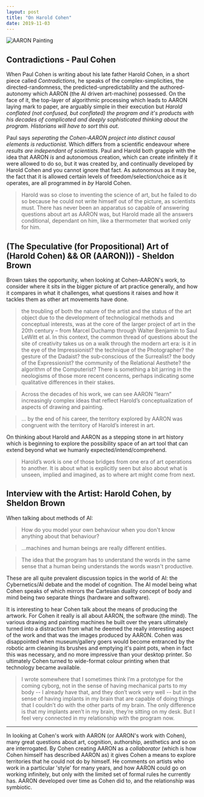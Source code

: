 ```yaml
---
layout: post
title: "On Harold Cohen"
date: 2019-11-03
---
```


![AARON Painting](https://d3i71xaburhd42.cloudfront.net/0835f128bfd720dcb1b2ab507781ff9ab4855cba/3-Figure2-1.png)

## Contradictions - Paul Cohen

When Paul Cohen is writing about his late father Harold Cohen, in a short piece called _Contradictions_, he speaks of the complex-simplicities, the directed-randomness, the predicted-unpredictability and the authored-autonomy which AARON (the AI driven art-machine) possessed. On the face of it, the top-layer of algorithmic processing which leads to AARON laying mark to paper, are arguably simple in their execution but _Harold conflated (not confused, but conflated) the program and it's products with his decades of complicated and deeply sophisticated thinking about the program. Historians will have to sort this out_.

Paul says _seperating the Cohen-AARON project into distinct causal elements is reductionist._ Which differs from a scientific endeavour where _results are independant of scientists_. Paul and Harold both grapple with the idea that AARON _is_ and autonomous creation, which can create infinitely if it were allowed to do so, but it was created by, and continually developed by Harold Cohen and you cannot ignore that fact. As autonomous as it may be, the fact that it is allowed certain levels of freedom/selection/choice as it operates, are all programmed in _by_ Harold Cohen.

> Harold was so close to inventing the science of art, but he failed to do so because he could not write himself out of the picture, as scientists must. There has never been an apparatus so capable of answering questions about art as AARON was, but Harold made all the answers conditional, dependant on him, like a thermometer that worked only for him.

## (The Speculative (for Propositional) Art of (Harold Cohen) && OR (AARON))) - Sheldon Brown

Brown takes the opportunity, when looking at Cohen-AARON's work, to consider where it sits in the bigger picture of art practice generally, and how it compares in what it challenges, what questions it raises and how it tackles them as other art movements have done.

> the troubling of both the nature of the artist and the status of the art object due to the development of technological methods and conceptual interests, was at the core of the larger project of art in the 20th century – from Marcel Duchamp through Walter Benjamin to Saul LeWitt et al. In this context, the common thread of questions about the site of creativity takes us on a walk through the modern art era: is it in the eye of the Impressionist? the technique of the Photographer? the gesture of the Dadaist? the sub‐conscious of the Surrealist? the body of the Expressionist? the community of the Relational Aesthete? the algorithm of the Computerist? There is something a bit jarring in the neologisms of those more recent concerns, perhaps indicating some qualitative differences in their stakes.

 > Across the decades of his work, we can see AARON “learn” increasingly complex ideas that reflect Harold’s conceptualization of aspects of drawing and painting.

> ... by the end of his career, the territory explored by AARON was congruent with the territory of Harold’s interest in art.

On thinking about Harold and AARON as a stepping stone in art history which is beginning to explore the possibility space of an art tool that can extend beyond what we humanly expected/intend/comprehend.

> Harold’s work is one of those bridges from one era of art operations to another. It is about what is explicitly seen but also about what is unseen, implied and imagined, as to where art might come from next.

## Interview with the Artist: Harold Cohen, by Sheldon Brown

When talking about methods of AI:

> How do you model your own behaviour when you don't know anything about that behaviour?

> ...machines and human beings are really different entities.

> The idea that the program has to understand the words in the same sense that a human being understands the words wasn't productive.

These are all quite prevalent discussion topics in the world of AI: the Cybernetics/AI debate and the model of cognition. The AI model being what Cohen speaks of which mirrors the Cartesian duality concept of body and mind being two separate things (hardware and software).

It is interesting to hear Cohen talk about the means of producing the artwork. For Cohen it really is all about AARON, the software (the mind). The various drawing and painting machines he built over the years ultimately turned into a distraction from what he deemed the really interesting aspect of the work and that was the images produced by AARON. Cohen was disappointed when museum/gallery goers would become entranced by the robotic arm cleaning its brushes and emptying it's paint pots, when in fact this was necessary, and no more impressive than your desktop printer. So ultimately Cohen turned to wide-format colour printing when that technology became available.

> I wrote somewhere that I sometimes think I’m a prototype for the coming cyborg, not in the sense of having mechanical parts to my body -- I already have that, and they don’t work very well -- but in the sense of having implants in my brain that are capable of doing things that I couldn’t do with the other parts of my brain. The only difference is that my implants aren’t in my brain, they’re sitting on my desk. But I feel very connected in my relationship with the program now.

---

In looking at Cohen's work with AARON (or AARON's work with Cohen), many great questions about art, cognition, authorship, aesthetics and so on are interrogated. By Cohen creating AARON as a _collaborator_ (which is how Cohen himself has described AARON as) it gives Cohen a means to explore territories that he could not do by himself. He comments on artists who work in a particular 'style' for many years, and how AARON could go on working infinitely, but only with the limited set of formal rules he currently has. AARON developed over time as Cohen did to, and the relationship was symbiotic.
